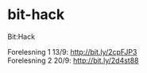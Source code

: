 # bit-hack
Bit:Hack

Forelesning 1 13/9: http://bit.ly/2cpFJP3  
Forelesning 2 20/9: http://bit.ly/2d4st88  

